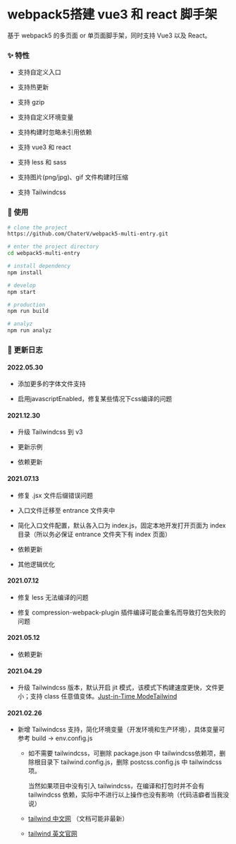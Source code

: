 # webpack5搭建 vue3 和 react 脚手架

基于 webpack5 的多页面 or 单页面脚手架，同时支持 Vue3 以及 React。

### ✨ 特性

- 支持自定义入口


- 支持热更新


- 支持 gzip


- 支持自定义环境变量


- 支持构建时忽略未引用依赖


- 支持 vue3 和 react


- 支持 less 和 sass


- 支持图片(png/jpg)、gif 文件构建时压缩


- 支持 Tailwindcss 


### 🔨 使用

```bash
# clone the project
https://github.com/ChaterV/webpack5-multi-entry.git

# enter the project directory
cd webpack5-multi-entry

# install dependency
npm install

# develop
npm start

# production
npm run build

# analyz
npm run analyz
```

### 📍 更新日志

#### 2022.05.30

- 添加更多的字体文件支持

- 启用javascriptEnabled，修复某些情况下css编译的问题

#### 2021.12.30

- 升级 Tailwindcss 到 v3

- 更新示例 

- 依赖更新

#### 2021.07.13

- 修复 .jsx 文件后缀错误问题

- 入口文件迁移至 entrance 文件夹中

- 简化入口文件配置，默认各入口为 index.js，固定本地开发打开页面为 index 目录（所以务必保证 entrance 文件夹下有 index 页面）

- 依赖更新

- 其他逻辑优化

#### 2021.07.12

- 修复 less 无法编译的问题

- 修复 compression-webpack-plugin 插件编译可能会重名而导致打包失败的问题

#### 2021.05.12

- 依赖更新

#### 2021.04.29

- 升级 Tailwindcss 版本，默认开启 jit 模式，该模式下构建速度更快，文件更小；支持 class 任意值变体。[Just-in-Time ModeTailwind](https://tailwindcss.com/docs/just-in-time-mode)

#### 2021.02.26

- 新增 Tailwindcss 支持，简化环境变量（开发环境和生产环境），具体变量可参考 build -> env.config.js

    - 如不需要 tailwindcss，可删除 package.json 中 tailwindcss依赖项，删除根目录下 tailwind.config.js，删除 postcss.config.js 中 tailwindcss 项。
      
      当然如果项目中没有引入 tailwindcss，在编译和打包时并不会有 tailwindcss 依赖，实际中不进行以上操作也没有影响（代码洁癖者当我没说）
    
    - [tailwind 中文网](https://www.tailwindcss.cn/) （文档可能非最新）

    - [tailwind 英文官网](https://tailwindcss.com/)